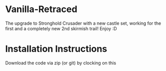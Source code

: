 # Vanilla-Retraced
The upgrade to Stronghold Crusader with a new castle set, working for the first and a completely new 2nd skirmish trail! Enjoy :D

# Installation Instructions
Download the code via zip (or git) by clocking on this 
